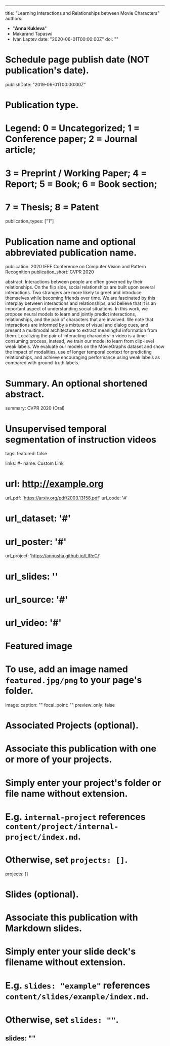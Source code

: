  ---
title: "Learning Interactions and Relationships between Movie Characters"
authors:
- "**Anna Kukleva**"
- Makarand Tapaswi
- Ivan Laptev
date: "2020-06-01T00:00:00Z"
doi: ""

# Schedule page publish date (NOT publication's date).
publishDate: "2019-06-01T00:00:00Z"

# Publication type.
# Legend: 0 = Uncategorized; 1 = Conference paper; 2 = Journal article;
# 3 = Preprint / Working Paper; 4 = Report; 5 = Book; 6 = Book section;
# 7 = Thesis; 8 = Patent
publication_types: ["1"]

# Publication name and optional abbreviated publication name.
publication: 2020 IEEE Conference on Computer Vision and Pattern Recognition
publication_short: CVPR 2020

abstract: Interactions between people are often governed by their relationships. On the flip side, social relationships are built upon several interactions. Two strangers are more likely to greet and introduce themselves while becoming friends over time. We are fascinated by this interplay between interactions and relationships, and believe that it is an important aspect of understanding social situations. In this work, we propose neural models to learn and jointly predict interactions, relationships, and the pair of characters that are involved. We note that interactions are informed by a mixture of visual and dialog cues, and present a multimodal architecture to extract meaningful information from them. Localizing the pair of interacting characters in video is a time-consuming process, instead, we train our model to learn from clip-level weak labels. We evaluate our models on the MovieGraphs dataset and show the impact of modalities, use of longer temporal context for predicting relationships, and achieve encouraging performance using weak labels as compared with ground-truth labels.

# Summary. An optional shortened abstract.
summary: CVPR 2020 (Oral)
# Unsupervised temporal segmentation of instruction videos
tags:
featured: false

links:
#- name: Custom Link
#  url: http://example.org
url_pdf: 'https://arxiv.org/pdf/2003.13158.pdf'
url_code: '#'
# url_dataset: '#'
# url_poster: '#'
url_project: 'https://annusha.github.io/LIReC/'
# url_slides: ''
# url_source: '#'
# url_video: '#'

# Featured image
# To use, add an image named `featured.jpg/png` to your page's folder. 
image:
  caption: ""
  focal_point: ""
  preview_only: false

# Associated Projects (optional).
#   Associate this publication with one or more of your projects.
#   Simply enter your project's folder or file name without extension.
#   E.g. `internal-project` references `content/project/internal-project/index.md`.
#   Otherwise, set `projects: []`.
projects: []

# Slides (optional).
#   Associate this publication with Markdown slides.
#   Simply enter your slide deck's filename without extension.
#   E.g. `slides: "example"` references `content/slides/example/index.md`.
#   Otherwise, set `slides: ""`.
slides: ""
---


